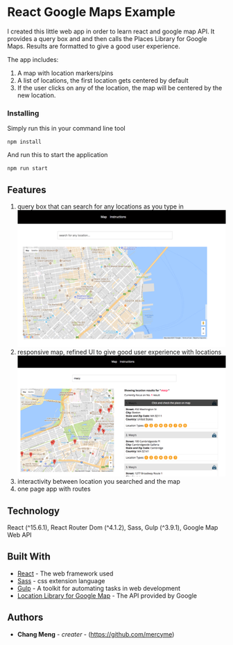 # React Google Maps Example

I created this little web app in order to learn react and google map API. It provides a query box and and then calls the Places Library for Google Maps. 
Results are formatted to give a good user experience.

The app includes:
  1. A map with location markers/pins
  2. A list of locations, the first location gets centered by default
  3. If the user clicks on any of the location, the map will be centered by the new location.
  
### Installing

Simply run this in your command line tool

```
npm install
```

And run this to start the application

```
npm run start
```

## Features
1. query box that can search for any locations as you type in
![Alt text](/screenshots/home.png?raw=true "Home Page")
2. responsive map, refined UI to give good user experience with locations
![Alt text](/screenshots/locations.png?raw=true "searching locations")
3. interactivity between location you searched and the map
4. one page app with routes 

## Technology

React (^15.6.1),
React Router Dom (^4.1.2),
Sass,
Gulp (^3.9.1),
Google Map Web API

## Built With

* [React](https://facebook.github.io/react/) - The web framework used
* [Sass](http://sass-lang.com/) -  css extension language
* [Gulp](https://gulpjs.com/) - A toolkit for automating tasks in web development
* [Location Library for Google Map](https://developers.google.com/maps/documentation/javascript/places) - The API provided by Google

## Authors

* **Chang Meng** - *creater* - (https://github.com/mercyme)

